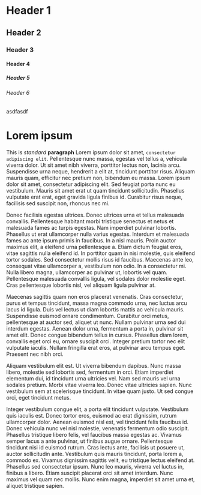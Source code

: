 # Header 1
## Header 2
### Header 3
#### Header 4
##### Header 5
###### Header 6

asdfasdf

# Lorem ipsum
This is _standard_ **paragraph**
Lorem ipsum dolor sit amet, `consectetur adipiscing elit`. Pellentesque nunc massa, egestas vel tellus a, vehicula viverra dolor. Ut sit amet nibh viverra, porttitor lectus non, lacinia arcu. Suspendisse urna neque, hendrerit a elit at, tincidunt porttitor risus. Aliquam mauris quam, efficitur nec pretium non, bibendum eu massa. Lorem ipsum dolor sit amet, consectetur adipiscing elit. Sed feugiat porta nunc eu vestibulum. Mauris sit amet erat ut quam tincidunt sollicitudin. Phasellus vulputate erat erat, eget gravida ligula finibus id. Curabitur risus neque, facilisis sed suscipit non, rhoncus nec mi.

Donec facilisis egestas ultrices. Donec ultrices urna et tellus malesuada convallis. Pellentesque habitant morbi tristique senectus et netus et malesuada fames ac turpis egestas. Nam imperdiet pulvinar lobortis. Phasellus ut erat ullamcorper nulla varius egestas. Interdum et malesuada fames ac ante ipsum primis in faucibus. In a nisl mauris. Proin auctor maximus elit, a eleifend urna pellentesque a. Etiam dictum feugiat eros, vitae sagittis nulla eleifend id. In porttitor quam in nisi molestie, quis eleifend tortor sodales. Sed consectetur mollis risus id faucibus. Maecenas ante leo, consequat vitae ullamcorper a, vestibulum non odio. In a consectetur mi. Nulla libero magna, ullamcorper ac pulvinar ut, lobortis vel quam. Pellentesque malesuada convallis ligula, vel sodales dolor molestie eget. Cras pellentesque lobortis nisl, vel aliquam ligula pulvinar at.

Maecenas sagittis quam non eros placerat venenatis. Cras consectetur, purus et tempus tincidunt, massa magna commodo urna, nec luctus arcu lacus id ligula. Duis vel lectus ut diam lobortis mattis ac vehicula mauris. Suspendisse euismod ornare condimentum. Curabitur orci metus, pellentesque at auctor sed, aliquet ut nunc. Nullam pulvinar urna sed dui interdum egestas. Aenean dolor urna, fermentum a porta in, pulvinar sit amet elit. Donec congue bibendum tellus in cursus. Phasellus diam lorem, convallis eget orci eu, ornare suscipit orci. Integer pretium tortor nec elit vulputate iaculis. Nullam fringilla erat eros, at pulvinar arcu tempus eget. Praesent nec nibh orci.

Aliquam vestibulum elit est. Ut viverra bibendum dapibus. Nunc massa libero, molestie sed lobortis sed, fermentum in orci. Etiam imperdiet elementum dui, id tincidunt urna ultricies vel. Nam sed mauris vel urna sodales pretium. Morbi vitae viverra leo. Donec vitae ultricies sapien. Nunc vestibulum sem at scelerisque tincidunt. In vitae quam justo. Ut sed congue orci, eget tincidunt metus.

Integer vestibulum congue elit, a porta elit tincidunt vulputate. Vestibulum quis iaculis est. Donec tortor eros, euismod ac erat dignissim, rutrum ullamcorper dolor. Aenean euismod nisl est, vel tincidunt felis faucibus id. Donec vehicula nunc vel nisl molestie, venenatis fermentum odio suscipit. Phasellus tristique libero felis, vel faucibus massa egestas ac. Vivamus semper lacus a ante pulvinar, ut finibus augue ornare. Pellentesque tincidunt nisi id euismod rutrum. Cras lectus ante, facilisis ut posuere ut, auctor sollicitudin ante. Vestibulum quis mauris tincidunt, porta lorem a, commodo ex. Vivamus dignissim sagittis velit, eu tristique lectus eleifend at. Phasellus sed consectetur ipsum. Nunc leo mauris, viverra vel luctus in, finibus a libero. Etiam suscipit placerat orci sit amet interdum. Nunc maximus vel quam nec mollis. Nunc enim magna, imperdiet sit amet urna et, aliquet tristique sapien.
